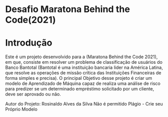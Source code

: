 # Desafio Maratona Behind the Code(2021)

# Introdução
Este é um projeto desenvolvido para a (Maratona Behind the Code 2021), em que, consiste em resolver um problema de classificação de usuários do Banco Bantotal (Bantotal é uma instituição bancaria lider na América Latina, que resolve as operações de missão crítica das Instituições Financeiras de forma simples e precisa). O principal Objetivo desse projeto é criar um modelo de Aprendizado de Máquina capaz de realiza uma análise de risco para predizer se um determinado empréstimo solicitado por um cliente, deve ser aprovado ou não.

Autor do Projeto: Rosinaldo Alves da Silva
Não é permitido Plágio - Crie seu Próprio Modelo
